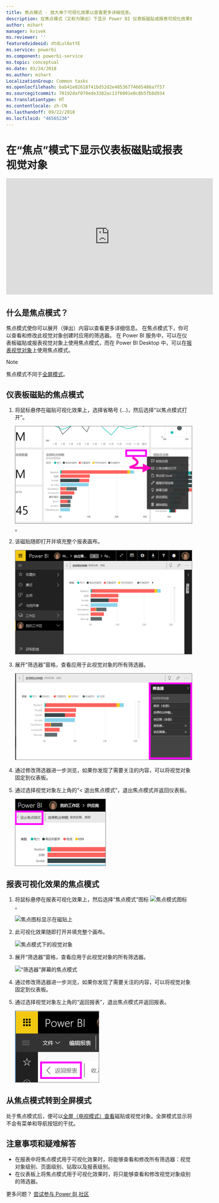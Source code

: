 ```yaml
---
title: 焦点模式 - 放大单个可视化效果以查看更多详细信息。
description: 在焦点模式（又称为弹出）下显示 Power BI 仪表板磁贴或报表可视化效果的文档。
author: mihart
manager: kvivek
ms.reviewer: ''
featuredvideoid: dtdLul6otYE
ms.service: powerbi
ms.component: powerbi-service
ms.topic: conceptual
ms.date: 03/24/2018
ms.author: mihart
LocalizationGroup: Common tasks
ms.openlocfilehash: bab41e82618f41bd52d2e48536774665486a7f57
ms.sourcegitcommit: 70192daf070ede3382ac13f6001e0c8b5fb8d934
ms.translationtype: HT
ms.contentlocale: zh-CN
ms.lasthandoff: 09/22/2018
ms.locfileid: "46565236"
---
```

# <a name="display-a-dashboard-tile-or-report-visual-in-focus-mode"></a>在“焦点”模式下显示仪表板磁贴或报表视觉对象

<iframe width="560" height="315" src="https://www.youtube.com/embed/dtdLul6otYE" frameborder="0" allowfullscreen></iframe>


## <a name="what-is-focus-mode"></a>什么是焦点模式？

焦点模式使你可以展开（弹出）内容以查看更多详细信息。  在焦点模式下，你可以查看和修改此视觉对象创建时应用的筛选器。  在 Power BI 服务中，可以在仪表板磁贴或报表视觉对象上使用焦点模式，而在 Power BI Desktop 中，可以在[报表视觉对象](../desktop-report-view.md)上使用焦点模式。

> [!NOTE]
> 焦点模式不同于[全屏模式](../service-fullscreen-mode.md)。
> 


## <a name="focus-mode-for-dashboard-tiles"></a>仪表板磁贴的焦点模式

1. 将鼠标悬停在磁贴可视化效果上，选择省略号 (...)，然后选择“以焦点模式打开”。 

    ![磁贴的省略号菜单](./media/end-user-focus/power-bi-dashboard-focus-mode.png)。

2. 该磁贴随即打开并填充整个报表画布。 

   ![磁贴填充报表画布](./media/end-user-focus/power-bi-tile-focus.png)

3. 展开“筛选器”窗格，查看应用于此视觉对象的所有筛选器。
   
   ![“筛选器”窗格的焦点模式](./media/end-user-focus/power-bi-focus-filters.png)

4. 通过修改筛选器进一步浏览，如果你发现了需要关注的内容，可以将视觉对象固定到仪表板。

5. 通过选择视觉对象左上角的“< 退出焦点模式”，退出焦点模式并返回仪表板。
   
    ![退出焦点模式](./media/end-user-focus/power-bi-tile-exit-focus.png)    


## <a name="focus-mode-for-report-visualizations"></a>报表可视化效果的焦点模式

1. 将鼠标悬停在报表可视化效果上，然后选择“焦点模式”图标 ![焦点模式图标](./media/end-user-focus/pbi_popout.jpg)。  
   
   ![焦点图标显示在磁贴上](./media/end-user-focus/power-bi-hover-focus.png)
2. 此可视化效果随即打开并填充整个画布。 

   ![焦点模式下的视觉对象](./media/end-user-focus/power-bi-display-focus-newer2.png)
3. 展开“筛选器”窗格，查看应用于此视觉对象的所有筛选器。
   
   ![“筛选器”屏幕的焦点模式](./media/end-user-focus/power-bi-display-focus-filters.png)
4. 通过修改筛选器进一步浏览，如果你发现了需要关注的内容，可以将视觉对象固定到仪表板。   
5. 通过选择视觉对象左上角的“返回报表”，退出焦点模式并返回报表。 
   
    ![退出焦点模式](./media/end-user-focus/power-bi-exit-focus-report.png)  

## <a name="go-from-focus-mode-to-full-screen-mode"></a>从焦点模式转到全屏模式
处于焦点模式后，便可以[全屏（电视模式）查看](../service-fullscreen-mode.md)磁贴或视觉对象。全屏模式显示将不会有菜单和导航按钮的干扰。

## <a name="considerations-and-troubleshooting"></a>注意事项和疑难解答
* 在报表中将焦点模式用于可视化效果时，将能够查看和修改所有筛选器：视觉对象级别、页面级别、钻取以及报表级别。    
* 在仪表板上将焦点模式用于可视化效果时，将只能够查看和修改视觉对象级别的筛选器。

更多问题？ [尝试参与 Power BI 社区](http://community.powerbi.com/)


